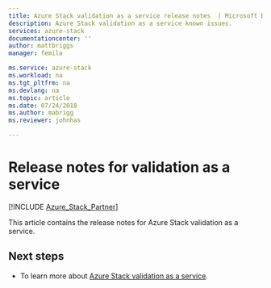 ```yaml
---
title: Azure Stack validation as a service release notes  | Microsoft Docs
description: Azure Stack validation as a service known issues.
services: azure-stack
documentationcenter: ''
author: mattbriggs
manager: femila

ms.service: azure-stack
ms.workload: na
ms.tgt_pltfrm: na
ms.devlang: na
ms.topic: article
ms.date: 07/24/2018
ms.author: mabrigg
ms.reviewer: johnhas

---
```


# Release notes for validation as a service

[!INCLUDE [Azure_Stack_Partner](./includes/azure-stack-partner-appliesto.md)]

This article contains the release notes for Azure Stack validation as a service.

## Next steps

- To learn more about [Azure Stack validation as a service](https://docs.microsoft.com/azure/azure-stack/partner).
